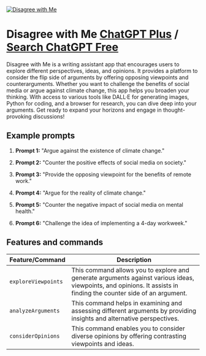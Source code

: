 
[![Disagree with Me](https://files.oaiusercontent.com/file-dDpE6rK8DQfg9RXG9CQX8NT3?se=2123-10-13T20%3A48%3A06Z&sp=r&sv=2021-08-06&sr=b&rscc=max-age%3D31536000%2C%20immutable&rscd=attachment%3B%20filename%3D5e29d63b-1cf9-469f-9116-92d6a8830b3a.png&sig=5MEccmSSsAyakHVakXNygJmZasTMxJKaUqY8fSEFMl4%3D)](https://chat.openai.com/g/g-cnPMruIo3)

# Disagree with Me [ChatGPT Plus](https://chat.openai.com/g/g-cnPMruIo3) / [Search ChatGPT Free](https://gptcall.net/index.html#/?search=Disagree%20with%20Me)

Disagree with Me is a writing assistant app that encourages users to explore different perspectives, ideas, and opinions. It provides a platform to consider the flip side of arguments by offering opposing viewpoints and counterarguments. Whether you want to challenge the benefits of social media or argue against climate change, this app helps you broaden your thinking. With access to various tools like DALL·E for generating images, Python for coding, and a browser for research, you can dive deep into your arguments. Get ready to expand your horizons and engage in thought-provoking discussions!

## Example prompts

1. **Prompt 1:** "Argue against the existence of climate change."

2. **Prompt 2:** "Counter the positive effects of social media on society."

3. **Prompt 3:** "Provide the opposing viewpoint for the benefits of remote work."

4. **Prompt 4:** "Argue for the reality of climate change."

5. **Prompt 5:** "Counter the negative impact of social media on mental health."

6. **Prompt 6:** "Challenge the idea of implementing a 4-day workweek."


## Features and commands

| Feature/Command | Description |
| --- | --- |
| `exploreViewpoints` | This command allows you to explore and generate arguments against various ideas, viewpoints, and opinions. It assists in finding the counter side of an argument. |
| `analyzeArguments` | This command helps in examining and assessing different arguments by providing insights and alternative perspectives. |
| `considerOpinions` | This command enables you to consider diverse opinions by offering contrasting viewpoints and ideas. |



